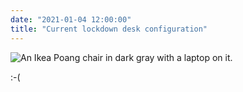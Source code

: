 ```yaml
---
date: "2021-01-04 12:00:00"
title: "Current lockdown desk configuration"
---
```



![An Ikea Poang chair in dark gray with a laptop on it.](https://thisdaysportion.com/images/chair.jpg "An Ikea Poang chair in dark gray with a laptop on it.")
<figcaption>:-(</figcaption>
